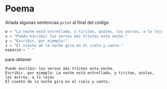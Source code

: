 # Poema

Añada algunas sentencias `print` al final del código

```python
w = "La noche está estrellada, y tiritan, azules, los astros, a lo lejos"
x = "Puedo escribir los versos más tristes esta noche."
y = "Escribir, por ejemplo:"
z = "El viento de la noche gira en el cielo y canta."
espacio = " "
```

para obtener

```
Puedo escribir los versos más tristes esta noche.
Escribir, por ejemplo: La noche está estrellada, y tiritan, azules, los astros, a lo lejos
El viento de la noche gira en el cielo y canta.
```
